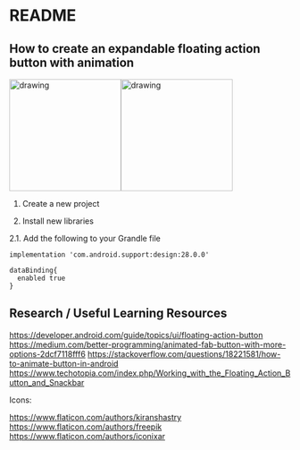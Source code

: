 # README

## How to create an expandable floating action button with animation

<img src="https://github.com/CrystalAQuick/expandable_floating_action_button_demo/blob/master/app/src/main/res/drawable/closed.PNG"  alt="drawing" width="200" /><img src="https://github.com/CrystalAQuick/expandable_floating_action_button_demo/blob/master/app/src/main/res/drawable/open.PNG" alt="drawing" width="200"/>

1. Create a new project 

2. Install new libraries

2.1. Add the following to your Grandle file
    
    implementation 'com.android.support:design:28.0.0'
    
    dataBinding{
      enabled true
    }
     


        
## Research / Useful Learning Resources

https://developer.android.com/guide/topics/ui/floating-action-button
https://medium.com/better-programming/animated-fab-button-with-more-options-2dcf7118fff6
https://stackoverflow.com/questions/18221581/how-to-animate-button-in-android
https://www.techotopia.com/index.php/Working_with_the_Floating_Action_Button_and_Snackbar

Icons:

https://www.flaticon.com/authors/kiranshastry
https://www.flaticon.com/authors/freepik
https://www.flaticon.com/authors/iconixar




